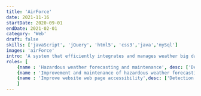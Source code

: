 ```yaml
---
title: 'AirForce'
date: 2021-11-16
startDate: 2020-09-01
endDate: 2021-02-01
category: 'Web'
draft: false
skills: ['javaScript', 'jQuery', 'html5', 'css3','java','mySql']
images: 'airForce'
intro: 'A system that efficiently integrates and manages weather big data and enables real-time detection and prediction.'
roles: [
    {name : 'Hazardous weather forecasting and maintenance', desc: ['Development of detection and tracking technology functions and display according to data conditions', 'Development of detection and prediction performance verification function and display according to data conditions']},
    {name : 'Improvement and maintenance of hazardous weather forecasting methods',desc: ['Develop predictive technology functions and display them according to data conditions','Development of predictive information support function and display according to data conditions']}, 
    {name : 'Improve website web page accessibility',desc: ['Detection and prediction information web service UI development','UI design with screen composition optimized for web pages']}, 
    ]
---
```



<!-- 추후 작업 예정 -->


